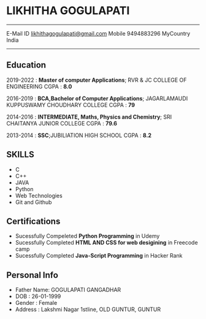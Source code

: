 LIKHITHA GOGULAPATI
===================

-------------------     ----------------------------
E-Mail ID               likhithagogulapati@gmail.com
Mobile                  9494883296
MyCountry               India
-------------------     ----------------------------

Education
---------

2019-2022
:   **Master of computer Applications**; RVR & JC COLLEGE OF ENGINEERING 
CGPA : **8.0**

2016-2019
:   **BCA,Bachelor of Computer Applications**; JAGARLAMAUDI KUPPUSWAMY CHOUDHARY COLLEGE
CGPA : **79**

2014-2016
:   **INTERMEDIATE, Maths, Physics and Chemistry**; SRI CHAITANYA JUNIOR COLLEGE
CGPA : **79.6**

2013-2014
: **SSC**;JUBILIATION HIGH SCHOOL
CGPA : **8.2**

SKILLS
------
- C
- C++
- JAVA
- Python
- Web Technologies
- Git and Github

Certifications
---------------
- Sucessfully Compeleted **Python Programming** in Udemy
- Sucessfully Completed  **HTML AND CSS for web desigining** in Freecode camp
- Sucessfully Completed  **Java-Script Programming** in Hacker Rank

Personal Info
---------------
- Father Name: GOGULAPATI GANGADHAR
- DOB        : 26-01-1999
- Gender     : Female
- Address    : Lakshmi Nagar 1stline, OLD GUNTUR, GUNTUR
